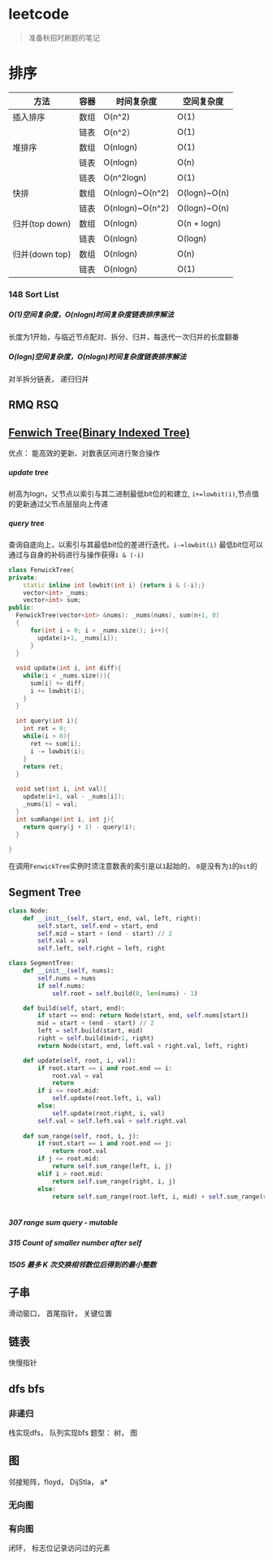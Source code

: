 # leetcode

> 准备秋招时刷题的笔记

# 排序
|方法|容器|时间复杂度|空间复杂度|
| ------- | ------- | ------- | ------- |
| 插入排序  |数组   | O(n^2) |  O(1) |
|   |链表    | O(n^2）| O(1)
| 堆排序|数组   | O(nlogn)   | O(1)  
|   |链表    | O(nlogn)  | O(n)  |
|   |链表    | O(n^2logn)   | O(1)  |
| 快排  |数组 | O(nlogn)~O(n^2)   | O(logn)~O(n)  |
|   |链表    | O(nlogn)~O(n^2)   | O(logn)~O(n)  |
| 归并(top down)  |数组   | O(nlogn)   |O(n + logn)   |
|   |链表    | O(nlogn)  |O(logn)   |
| 归并(down top)  |数组  | O(nlogn)   |O(n)   |
|   |链表 | O(nlogn) |O(1)  |

### 148  Sort List
##### O(1)空间复杂度，O(nlogn)时间复杂度链表排序解法
长度为1开始，与临近节点配对、拆分、归并，每迭代一次归并的长度翻番
##### O(logn)空间复杂度，O(nlogn)时间复杂度链表排序解法
对半拆分链表， 递归归并




## RMQ RSQ
## [Fenwich Tree(Binary Indexed Tree)](https://visualgo.net/zh/fenwicktree)
优点： 能高效的更新、对数表区间进行聚合操作
##### update tree
树高为logn，父节点以索引与其二进制最低bit位的和建立, `i+=lowbit(i)`,节点值的更新通过父节点层层向上传递
##### query tree
查询自底向上，以索引与其最低bit位的差进行迭代，`i-=lowbit(i)`
最低bit位可以通过与自身的补码进行与操作获得`i & (-i)` 
```cpp
class FenwickTree{
private:
    static inline int lowbit(int i) {return i & (-i);}
    vector<int> _nums;
    vector<int> sum;
public:
  FenwickTree(vector<int> &nums): _nums(nums), sum(n+1, 0)
  {
      for(int i = 0; i < _nums.size(); i++){
        update(i+1, _nums[i]);
      }  
  }
  
  void update(int i, int diff){
    while(i < _nums.size()){
      sum[i] += diff;
      i += lowbit(i);
    }
  }
  
  int query(int i){
    int ret = 0;
    while(i > 0){
      ret += sum[i];
      i -= lowbit(i);
    }
    return ret;
  }
  
  void set(int i, int val){
    update(i+1, val - _nums[i]);
    _nums[i] = val;
  }
  int sumRange(int i, int j){
    return query(j + 1) - query(i);
  }
  
}
```
在调用`FenwickTree`实例时须注意数表的索引是以`1`起始的， `0`是没有为`1`的`bit`的

## Segment Tree
```python
class Node:
    def __init__(self, start, end, val, left, right):
        self.start, self.end = start, end
        self.mid = start + (end - start) // 2
        self.val = val
        self.left, self.right = left, right

class SegmentTree:
    def __init__(self, nums):
        self.nums = nums
        if self.nums:
            self.root = self.build(0, len(nums) - 1)

    def build(self, start, end):
        if start == end: return Node(start, end, self.nums[start])
        mid = start + (end - start) // 2
        left = self.build(start, mid)
        right = self.build(mid+1, right)
        return Node(start, end, left.val + right.val, left, right)

    def update(self, root, i, val):
        if root.start == i and root.end == i:
            root.val = val
            return
        if i <= root.mid:
            self.update(root.left, i, val)
        else:
            self.update(root.right, i, val)
        self.val = self.left.val + self.right.val
        
    def sum_range(self, root, i, j):
        if root.start == i and root.end == j:
            return root.val
        if j <= root.mid:
            return self.sum_range(left, i, j)
        elif i > root.mid:
            return self.sum_range(right, i, j)
        else:
            return self.sum_range(root.left, i, mid) + self.sum_range(root.right, root.mid+1, j)
    
```
##### 307 range sum query - mutable
##### 315 Count of smaller number after self
##### 1505 最多 K 次交换相邻数位后得到的最小整数



## 子串
滑动窗口， 首尾指针， 关键位置

## 链表
快慢指针

## dfs bfs
### 非递归
栈实现dfs， 队列实现bfs
题型： 树， 图


## 图
邻接矩阵，floyd， DijStla， a*
### 无向图
### 有向图

闭环， 标志位记录访问过的元素

<!-- 2020年7月6日 23:54 -->